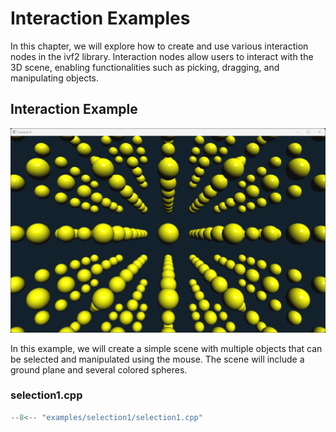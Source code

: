 # Interaction Examples

In this chapter, we will explore how to create and use various interaction nodes in the ivf2 library. Interaction nodes allow users to interact with the 3D scene, enabling functionalities such as picking, dragging, and manipulating objects.

## Interaction Example

![interaction1](../images/sc_selection1.png)

In this example, we will create a simple scene with multiple objects that can be selected and manipulated using the mouse. The scene will include a ground plane and several colored spheres. 

### selection1.cpp

```cpp
--8<-- "examples/selection1/selection1.cpp"
```